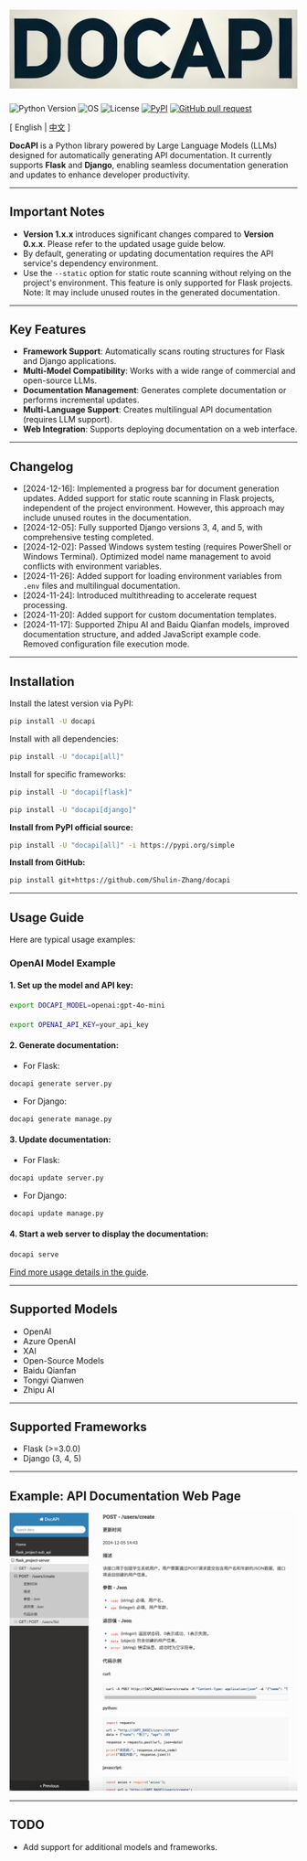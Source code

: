 # ![image](assets/logo.png)

![Python Version](https://img.shields.io/badge/python-3.8+-aff.svg)
![OS](https://img.shields.io/badge/os-windows%20|%20linux%20|%20macos-blue)
![License](https://img.shields.io/badge/license-Apache%202-dfd.svg)
[![PyPI](https://img.shields.io/pypi/v/docapi)](https://pypi.org/project/docapi/)
[![GitHub pull request](https://img.shields.io/badge/PRs-welcome-blue)](https://github.com/Shulin-Zhang/docapi/pulls)

\[ English | [中文](README_zh.md) \]

**DocAPI** is a Python library powered by Large Language Models (LLMs) designed for automatically generating API documentation. It currently supports **Flask** and **Django**, enabling seamless documentation generation and updates to enhance developer productivity.

---

## Important Notes

- **Version 1.x.x** introduces significant changes compared to **Version 0.x.x**. Please refer to the updated usage guide below.  
- By default, generating or updating documentation requires the API service's dependency environment.  
- Use the `--static` option for static route scanning without relying on the project's environment. This feature is only supported for Flask projects. Note: It may include unused routes in the generated documentation.  

---

## Key Features

- **Framework Support**: Automatically scans routing structures for Flask and Django applications.  
- **Multi-Model Compatibility**: Works with a wide range of commercial and open-source LLMs.  
- **Documentation Management**: Generates complete documentation or performs incremental updates.  
- **Multi-Language Support**: Creates multilingual API documentation (requires LLM support).  
- **Web Integration**: Supports deploying documentation on a web interface.

---

## Changelog

- [2024-12-16]: Implemented a progress bar for document generation updates. Added support for static route scanning in Flask projects, independent of the project environment. However, this approach may include unused routes in the documentation.  
- [2024-12-05]: Fully supported Django versions 3, 4, and 5, with comprehensive testing completed.  
- [2024-12-02]: Passed Windows system testing (requires PowerShell or Windows Terminal). Optimized model name management to avoid conflicts with environment variables.  
- [2024-11-26]: Added support for loading environment variables from `.env` files and multilingual documentation.  
- [2024-11-24]: Introduced multithreading to accelerate request processing.  
- [2024-11-20]: Added support for custom documentation templates.  
- [2024-11-17]: Supported Zhipu AI and Baidu Qianfan models, improved documentation structure, and added JavaScript example code. Removed configuration file execution mode.  
---

## Installation

Install the latest version via PyPI:

```bash
pip install -U docapi
```

Install with all dependencies:

```bash
pip install -U "docapi[all]"
```

Install for specific frameworks:

```bash
pip install -U "docapi[flask]"
```

```bash
pip install -U "docapi[django]"
```

**Install from PyPI official source:**

```bash
pip install -U "docapi[all]" -i https://pypi.org/simple
```

**Install from GitHub:**

```bash
pip install git+https://github.com/Shulin-Zhang/docapi
```

---

## Usage Guide

Here are typical usage examples:

### OpenAI Model Example

#### 1. Set up the model and API key:
```bash
export DOCAPI_MODEL=openai:gpt-4o-mini

export OPENAI_API_KEY=your_api_key
```

#### 2. Generate documentation:
- For Flask:
```bash
docapi generate server.py
```
- For Django:
```bash
docapi generate manage.py
```

#### 3. Update documentation:
- For Flask:
```bash
docapi update server.py
```
- For Django:
```bash
docapi update manage.py
```

#### 4. Start a web server to display the documentation:
```bash
docapi serve
```

[Find more usage details in the guide](USAGE.md).

---

## Supported Models

- OpenAI  
- Azure OpenAI  
- XAI  
- Open-Source Models  
- Baidu Qianfan  
- Tongyi Qianwen  
- Zhipu AI  

---

## Supported Frameworks

- Flask (>=3.0.0)  
- Django (3, 4, 5)  

---

## Example: API Documentation Web Page

![image](assets/example1.png)

---

## TODO

- Add support for additional models and frameworks.  

